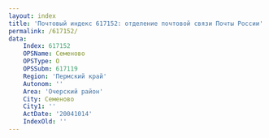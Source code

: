 ```yaml
---
layout: index
title: 'Почтовый индекс 617152: отделение почтовой связи Почты России'
permalink: /617152/
data:
    Index: 617152
    OPSName: Семеново
    OPSType: О
    OPSSubm: 617119
    Region: 'Пермский край'
    Autonom: ''
    Area: 'Очерский район'
    City: Семеново
    City1: ''
    ActDate: '20041014'
    IndexOld: ''
---
```

